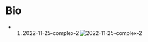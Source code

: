 <!-- raw.githubusercontent.com/${user}/${repo}/${branch}/${path} -->

# Bio
- 1. 2022-11-25-complex-2 ![2022-11-25-complex-2](https://raw.githubusercontent.com/ilosrim/imgs/master/bio/2022-11-25/complex-2.png)
